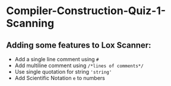 # Compiler-Construction-Quiz-1-Scanning
## Adding some features to Lox Scanner:
- Add a single line comment using `#`
- Add multiline comment using `/*lines of comments*/`
- Use single quotation for string `'string'`
- Add Scientific Notation `e` to numbers
